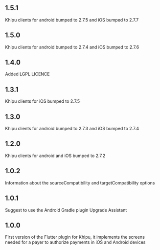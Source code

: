 ## 1.5.1

Khipu clients for android bumped to 2.7.5 and iOS bumped to 2.7.7

## 1.5.0

Khipu clients for android bumped to 2.7.4 and iOS bumped to 2.7.6

## 1.4.0

Added LGPL LICENCE

## 1.3.1

Khipu clients for iOS bumped to 2.7.5

## 1.3.0

Khipu clients for android bumped to 2.7.3 and iOS bumped to 2.7.4

## 1.2.0

Khipu clients for android and iOS bumped to 2.7.2

## 1.0.2

Information about the sourceCompatibility and targetCompatibility options

## 1.0.1

Suggest to use the Android Gradle plugin Upgrade Assistant

## 1.0.0

First version of the Flutter plugin for Khipu, it implements the screens needed for a payer to authorize payments in iOS and Android devices

